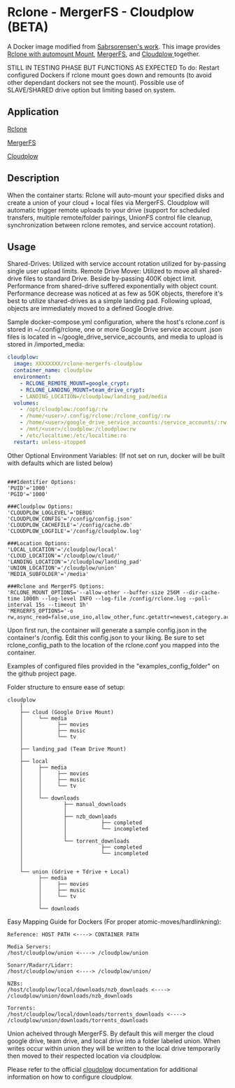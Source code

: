 # Rclone - MergerFS - Cloudplow (BETA)


A Docker image modified from [Sabrsorensen's work](https://github.com/sabrsorensen/alpine-cloudplow). This image provides [Rclone with automount Mount](https://github.com/rclone/rclone), [MergerFS](https://github.com/trapexit/mergerfs), and [Cloudplow ](https://github.com/l3uddz/cloudplow) together. 

STILL IN TESTING PHASE BUT FUNCTIONS AS EXPECTED
To do: Restart configured Dockers if rclone mount goes down and remounts (to avoid other dependant dockers not see the mount). Possible use of SLAVE/SHARED drive option but limiting based on system.

## Application

[Rclone](https://github.com/rclone/rclone)

[MergerFS](https://github.com/trapexit/mergerfs)

[Cloudplow](https://github.com/l3uddz/cloudplow)

## Description

When the container starts: Rclone will auto-mount your specified disks and create a union of your cloud + local files via MergerFS.
Cloudplow will automatic trigger remote uploads to your drive (support for scheduled transfers, multiple remote/folder pairings, UnionFS control file cleanup, synchronization between rclone remotes, and service account rotation).

## Usage


Shared-Drives: Utilized with service account rotation utilized for by-passing single user upload limits.
Remote Drive Mover: Utilized to move all shared-drive files to standard Drive. Beside by-passing 400K object limit. Performance from shared-drive suffered exponentially with object count. Performance decrease was noticed at as few as 50K objects, therefore it's best to utilize shared-drives as a simple landing pad. Following upload, objects are immediately moved to a defined Google drive. 

Sample docker-compose.yml configuration, where the host's rclone.conf is stored in ~/.config/rclone, one or more Google Drive service account .json files is located in ~/google_drive_service_accounts, and media to upload is stored in /imported_media:

```yaml
cloudplow:
  image: XXXXXXXX/rclone-mergerfs-cloudplow
  container_name: cloudplow
  environment:
    - RCLONE_REMOTE_MOUNT=google_crypt:
    - RCLONE_LANDING_MOUNT=team_drive_crypt:
    - LANDING_LOCATION=/cloudplow/landing_pad/media
  volumes:
    - /opt/cloudplow:/config/:rw
    - /home/<user>/.config/rclone:/rclone_config/:rw
    - /home/<user>/google_drive_service_accounts:/service_accounts/:rw
    - /mnt/<user>/cloudplow:/cloudplow:rw
    - /etc/localtime:/etc/localtime:ro
  restart: unless-stopped
```
Other Optional Environment Variables: (If not set on run, docker will be built with defaults which are listed below)
```

###Identifier Options:
'PUID'='1000'
'PGID'='1000'

###Cloudplow Options:
'CLOUDPLOW_LOGLEVEL'='DEBUG'
'CLOUDPLOW_CONFIG'='/config/config.json'
'CLOUDPLOW_CACHEFILE'='/config/cache.db'
'CLOUDPLOW_LOGFILE'='/config/cloudplow.log'

###Location Options:
'LOCAL_LOCATION'='/cloudplow/local'
'CLOUD_LOCATION'='/cloudplow/cloud/'
'LANDING_LOCATION'='/cloudplow/landing_pad'
'UNION_LOCATION'='/cloudplow/union'
'MEDIA_SUBFOLDER'='/media'

###Rclone and MergerFS Options:
'RCLONE_MOUNT_OPTIONS='--allow-other --buffer-size 256M --dir-cache-time 1000h --log-level INFO --log-file /config/rclone.log --poll-interval 15s --timeout 1h'
'MERGERFS_OPTIONS='-o rw,async_read=false,use_ino,allow_other,func.getattr=newest,category.action=all,category.create=ff,cache.files=off,dropcacheonclose=true'

```

Upon first run, the container will generate a sample config.json in the container's /config. Edit this config.json to your liking. Be sure to set rclone_config_path to the location of the rclone.conf you mapped into the container. 

Examples of configured files provided in the "examples_config_folder" on the github project page.

Folder structure to ensure ease of setup:

```
cloudplow
    │
    ├── cloud (Google Drive Mount)
    │     └── media
    │           ├── movies
    │           ├── music
    │           └── tv
    │
    ├── landing_pad (Team Drive Mount)
    │
    ├── local
    │     ├── media
    │     │     ├── movies
    │     │     ├── music
    │     │     └── tv
    │     │
    │     └── downloads
    │             ├── manual_downloads
    │             │
    │             ├── nzb_downloads
    │             │           ├── completed
    │             │           └── incompleted
    │             │
    │             └── torrent_downloads
    │                         ├── completed
    │                         └── incompleted
    │
    │
    └── union (Gdrive + Tdrive + Local)
          ├── media
          │     ├── movies
          │     ├── music
          │     └── tv
          │
          └── downloads
```


Easy Mapping Guide for Dockers (For proper atomic-moves/hardlinkning):


```
Reference: HOST PATH <----> CONTAINER PATH

Media Servers:
/host/cloudplow/union <----> /cloudplow/union

Sonarr/Radarr/Lidarr:
/host/cloudplow/union <----> /cloudplow/union/

NZBs:	
/host/cloudplow/local/downloads/nzb_downloads <----> /cloudplow/union/downloads/nzb_downloads

Torrents: 
/host/cloudplow/local/downloads/torrents_downloads <----> /cloudplow/union/downloads/torrents_downloads
```

Union acheived through MergerFS. By default this will merger the cloud google drive, team drive, and local drive into a folder labeled union. When writes occur within union they will be written to the local drive temporarily then moved to their respected location via cloudplow.




Please refer to the official [cloudplow](https://github.com/l3uddz/cloudplow) documentation for additional information on how to configure cloudplow.
